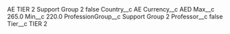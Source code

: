 <?xml version="1.0" encoding="UTF-8"?>
<CustomMetadata xmlns="http://soap.sforce.com/2006/04/metadata" xmlns:xsi="http://www.w3.org/2001/XMLSchema-instance" xmlns:xsd="http://www.w3.org/2001/XMLSchema">
    <label>AE TIER 2 Support Group 2</label>
    <protected>false</protected>
    <values>
        <field>Country__c</field>
        <value xsi:type="xsd:string">AE</value>
    </values>
    <values>
        <field>Currency__c</field>
        <value xsi:type="xsd:string">AED</value>
    </values>
    <values>
        <field>Max__c</field>
        <value xsi:type="xsd:double">265.0</value>
    </values>
    <values>
        <field>Min__c</field>
        <value xsi:type="xsd:double">220.0</value>
    </values>
    <values>
        <field>ProfessionGroup__c</field>
        <value xsi:type="xsd:string">Support Group 2</value>
    </values>
    <values>
        <field>Professor__c</field>
        <value xsi:type="xsd:boolean">false</value>
    </values>
    <values>
        <field>Tier__c</field>
        <value xsi:type="xsd:string">TIER 2</value>
    </values>
</CustomMetadata>
